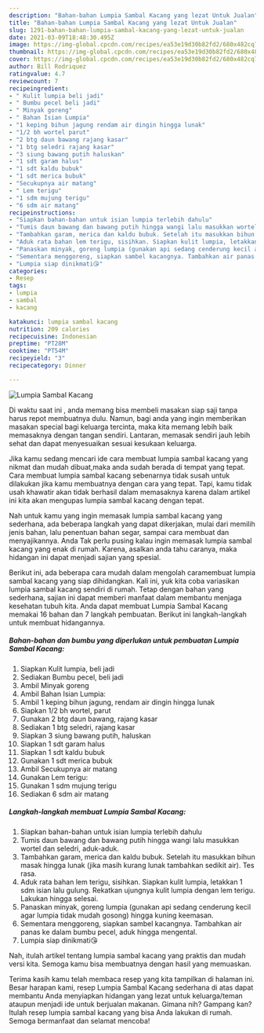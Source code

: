 ```yaml
---
description: "Bahan-bahan Lumpia Sambal Kacang yang lezat Untuk Jualan"
title: "Bahan-bahan Lumpia Sambal Kacang yang lezat Untuk Jualan"
slug: 1291-bahan-bahan-lumpia-sambal-kacang-yang-lezat-untuk-jualan
date: 2021-03-09T18:48:30.495Z
image: https://img-global.cpcdn.com/recipes/ea53e19d30b82fd2/680x482cq70/lumpia-sambal-kacang-foto-resep-utama.jpg
thumbnail: https://img-global.cpcdn.com/recipes/ea53e19d30b82fd2/680x482cq70/lumpia-sambal-kacang-foto-resep-utama.jpg
cover: https://img-global.cpcdn.com/recipes/ea53e19d30b82fd2/680x482cq70/lumpia-sambal-kacang-foto-resep-utama.jpg
author: Bill Rodriquez
ratingvalue: 4.7
reviewcount: 7
recipeingredient:
- " Kulit lumpia beli jadi"
- " Bumbu pecel beli jadi"
- " Minyak goreng"
- " Bahan Isian Lumpia"
- "1 keping bihun jagung rendam air dingin hingga lunak"
- "1/2 bh wortel parut"
- "2 btg daun bawang rajang kasar"
- "1 btg seledri rajang kasar"
- "3 siung bawang putih haluskan"
- "1 sdt garam halus"
- "1 sdt kaldu bubuk"
- "1 sdt merica bubuk"
- "Secukupnya air matang"
- " Lem terigu"
- "1 sdm mujung terigu"
- "6 sdm air matang"
recipeinstructions:
- "Siapkan bahan-bahan untuk isian lumpia terlebih dahulu"
- "Tumis daun bawang dan bawang putih hingga wangi lalu masukkan wortel dan seledri, aduk-aduk."
- "Tambahkan garam, merica dan kaldu bubuk. Setelah itu masukkan bihun masak hingga lunak (jika masih kurang lunak tambahkan sedikit air). Tes rasa."
- "Aduk rata bahan lem terigu, sisihkan. Siapkan kulit lumpia, letakkan 1 sdm isian lalu gulung. Rekatkan ujungnya kulit lumpia dengan lem terigu. Lakukan hingga selesai."
- "Panaskan minyak, goreng lumpia (gunakan api sedang cenderung kecil agar lumpia tidak mudah gosong) hingga kuning keemasan."
- "Sementara menggoreng, siapkan sambel kacangnya. Tambahkan air panas ke dalam bumbu pecel, aduk hingga mengental."
- "Lumpia siap dinikmati😘"
categories:
- Resep
tags:
- lumpia
- sambal
- kacang

katakunci: lumpia sambal kacang 
nutrition: 209 calories
recipecuisine: Indonesian
preptime: "PT28M"
cooktime: "PT54M"
recipeyield: "3"
recipecategory: Dinner

---
```



![Lumpia Sambal Kacang](https://img-global.cpcdn.com/recipes/ea53e19d30b82fd2/680x482cq70/lumpia-sambal-kacang-foto-resep-utama.jpg)

Di waktu  saat ini , anda memang bisa membeli masakan siap saji tanpa harus repot membuatnya dulu. Namun, bagi anda yang ingin memberikan masakan special bagi keluarga tercinta, maka kita memang lebih baik memasaknya dengan tangan sendiri. Lantaran, memasak sendiri jauh lebih sehat dan dapat menyesuaikan sesuai kesukaan keluarga.

Jika kamu sedang mencari ide cara membuat lumpia sambal kacang yang nikmat dan mudah dibuat,maka anda sudah berada di tempat yang tepat. Cara membuat lumpia sambal kacang  sebenarnya tidak susah untuk dilakukan jika kamu membuatnya dengan cara yang tepat. Tapi, kamu tidak usah khawatir akan tidak berhasil dalam memasaknya 
karena dalam artikel ini kita akan mengupas lumpia sambal kacang dengan tepat.  



Nah untuk kamu yang ingin memasak lumpia sambal kacang yang sederhana, ada beberapa langkah yang dapat dikerjakan, mulai dari memilih jenis bahan, lalu penentuan bahan segar, sampai cara membuat dan menyajikannya. Anda Tak perlu pusing kalau ingin memasak lumpia sambal kacang yang enak di rumah. Karena, asalkan anda  tahu caranya, maka hidangan ini dapat menjadi sajian yang spesial.

Berikut ini, ada beberapa cara mudah dalam mengolah caramembuat lumpia sambal kacang yang siap dihidangkan. Kali ini, yuk kita coba variasikan lumpia sambal kacang sendiri di rumah. Tetap dengan bahan yang sederhana, sajian ini dapat memberi manfaat dalam membantu menjaga kesehatan tubuh kita. Anda dapat membuat Lumpia Sambal Kacang memakai 16 bahan dan 7 langkah pembuatan. Berikut ini langkah-langkah untuk membuat hidangannya.

<!--inarticleads1-->

##### Bahan-bahan dan bumbu yang diperlukan untuk pembuatan Lumpia Sambal Kacang:

1. Siapkan  Kulit lumpia, beli jadi
1. Sediakan  Bumbu pecel, beli jadi
1. Ambil  Minyak goreng
1. Ambil  Bahan Isian Lumpia:
1. Ambil 1 keping bihun jagung, rendam air dingin hingga lunak
1. Siapkan 1/2 bh wortel, parut
1. Gunakan 2 btg daun bawang, rajang kasar
1. Sediakan 1 btg seledri, rajang kasar
1. Siapkan 3 siung bawang putih, haluskan
1. Siapkan 1 sdt garam halus
1. Siapkan 1 sdt kaldu bubuk
1. Gunakan 1 sdt merica bubuk
1. Ambil Secukupnya air matang
1. Gunakan  Lem terigu:
1. Gunakan 1 sdm mujung terigu
1. Sediakan 6 sdm air matang




<!--inarticleads2-->

##### Langkah-langkah membuat Lumpia Sambal Kacang:

1. Siapkan bahan-bahan untuk isian lumpia terlebih dahulu
1. Tumis daun bawang dan bawang putih hingga wangi lalu masukkan wortel dan seledri, aduk-aduk.
1. Tambahkan garam, merica dan kaldu bubuk. Setelah itu masukkan bihun masak hingga lunak (jika masih kurang lunak tambahkan sedikit air). Tes rasa.
1. Aduk rata bahan lem terigu, sisihkan. Siapkan kulit lumpia, letakkan 1 sdm isian lalu gulung. Rekatkan ujungnya kulit lumpia dengan lem terigu. Lakukan hingga selesai.
1. Panaskan minyak, goreng lumpia (gunakan api sedang cenderung kecil agar lumpia tidak mudah gosong) hingga kuning keemasan.
1. Sementara menggoreng, siapkan sambel kacangnya. Tambahkan air panas ke dalam bumbu pecel, aduk hingga mengental.
1. Lumpia siap dinikmati😘




Nah, itulah artikel tentang  lumpia sambal kacang  yang praktis dan mudah versi kita. Semoga kamu bisa membuatnya dengan hasil yang memuaskan. 

Terima kasih kamu telah membaca resep yang kita tampilkan di halaman ini. Besar harapan kami, resep  Lumpia Sambal Kacang sederhana di atas dapat membantu Anda menyiapkan hidangan yang lezat untuk keluarga/teman ataupun menjadi ide untuk berjualan makanan. Gimana nih? Gampang kan? Itulah resep lumpia sambal kacang yang bisa Anda lakukan di rumah. Semoga bermanfaat dan selamat mencoba!

